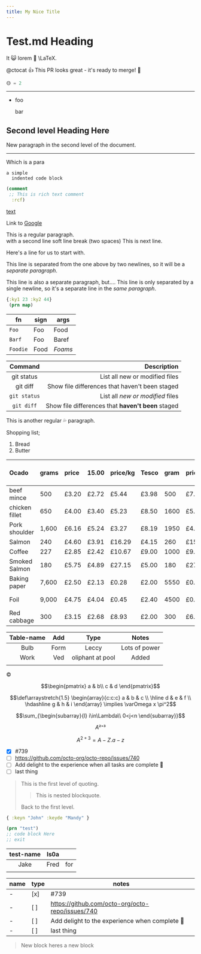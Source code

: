 ```yaml
---
title: My Nice Title
---
```


# Test.md Heading

It 😺 lorem 👅 \LaTeX.

@ctocat 👍 This PR looks great - it's ready to merge! 🚢

```julia
🟡 = 2
```

  ---

  - foo

    bar

## Second level Heading Here

New paragraph in the second level of the document.
  ***
Which is a para

    a simple
      indented code block

```clojure
(comment
 ;; This is rich text comment
  :rcf)
```

[text](https://google.com)

Link to [Google](http://www.google.com/)

This is a regular paragraph.\
with a second line soft  line break (two spaces)
This is next line.

Here's a line for us to start with.

This line is separated from the one above by two newlines, so it will be a *separate paragraph*.

This line is also a separate paragraph, but....
This line is only separated by a single newline, so it's a separate line in the *same paragraph*.

~~~clojure
{:ky1 23 :ky2 44}
 (prn map)
~~~

| fn       | sign | args    |
| -------- | ---- | ------- |
| `Foo`    | Foo  | Food    |
| `Barf`   | Foo  | Baref   |
| `Foodie` | Food | *Foams* |

|   Command    |                                        Description |
| :----------: | -------------------------------------------------: |
|  git status  |                     List all new or modified files |
|   git diff   |     Show file differences that haven't been staged |
| `git status` |                   List all *new or modified* files |
|  `git diff`  | Show file differences that **haven't been** staged |

This is another regular 💦 paragraph.

Shopping list;
1. Bread
2. Butter

| Ocado          | grams | price | 15.00 | price/kg | Tesco | gram | price/kg | green ocado best |
| :------------- | :---- | :---- | :---- | :------- | :---- | :--- | :------- | :--------------- |
| beef mince     | 500   | £3.20 | £2.72 | £5.44    | £3.98 | 500  | £7.96    | -£2.52           |
| chicken fillet | 650   | £4.00 | £3.40 | £5.23    | £8.50 | 1600 | £5.31    | -£0.08           |
| Pork shoulder  | 1,600 | £6.16 | £5.24 | £3.27    | £8.19 | 1950 | £4.20    | -£0.93           |
| Salmon         | 240   | £4.60 | £3.91 | £16.29   | £4.15 | 260  | £15.96   | £0.33            |
| Coffee         | 227   | £2.85 | £2.42 | £10.67   | £9.00 | 1000 | £9.00    | £1.67            |
| Smoked Salmon  | 180   | £5.75 | £4.89 | £27.15   | £5.00 | 180  | £27.78   | -£0.63           |
| Baking paper   | 7,600 | £2.50 | £2.13 | £0.28    | £2.00 | 5550 | £0.36    | -£0.08           |
| Foil           | 9,000 | £4.75 | £4.04 | £0.45    | £2.40 | 4500 | £0.53    | -£0.08           |
| Red cabbage    | 300   | £3.15 | £2.68 | £8.93    | £2.00 | 300  | £6.67    | £2.26            |

| Table-name | Add  |       Type       |     Notes     |
| :--------: | :--: | :--------------: | :-----------: |
|    Bulb    | Form |      Leccy       | Lots of power |
|    Work    | Ved  | oliphant at pool |     Added     |
|            |      |                  |               |

&copy;

$$\begin{pmatrix}
a & b\\
c & d
\end{pmatrix}$$

$$\def\arraystretch{1.5}
   \begin{array}{c:c:c}
   a & b & c \\ \hline
   d & e & f \\
   \hdashline
   g & h & i
\end{array} \implies \varOmega x  \pi^2$$

$$\sum_{\begin{subarray}{l}
   i\in\Lambda\\
   0<j<n
\end{subarray}}$$

$$\tag*{h2} A²⁺³$$

$$\tag{hi} A^{2+3} = A-Z . a-z$$

- [x] #739
- [ ] <https://github.com/octo-org/octo-repo/issues/740>
- [ ] Add delight to the experience when all tasks are complete :tada:
- [ ] last thing

> This is the first level of quoting.
>
>> This is nested blockquote.
>
> Back to the first level.
>
>
```clojure
{ :keyn "John" :keyde "Mandy" }

(prn "test")
;; code block Here
;; exit
```

| test-name | Is0a |     |
| :-------: | ---- | --- |
|   Jake    | Fred | for |
|           |      |     |

| name | type | notes                                              |
| ---- | ---- | -------------------------------------------------- |
| -    | [x]  | #739                                               |
| -    | [ ]  | <https://github.com/octo-org/octo-repo/issues/740> |
| -    | [ ]  | Add delight to the experience when complete 🎉    |
| -    | [ ]  | last thing                                         |

> New block
> heres a new block
